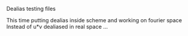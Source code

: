 Dealias testing files

This time putting dealias inside scheme and working on fourier space
Instead of u*v dealiased in real space ...